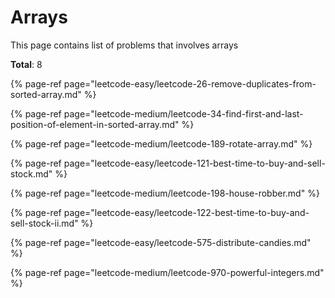 # Arrays

This page contains list of problems that involves arrays

**Total**: 8

{% page-ref page="leetcode-easy/leetcode-26-remove-duplicates-from-sorted-array.md" %}

{% page-ref page="leetcode-medium/leetcode-34-find-first-and-last-position-of-element-in-sorted-array.md" %}

{% page-ref page="leetcode-medium/leetcode-189-rotate-array.md" %}

{% page-ref page="leetcode-easy/leetcode-121-best-time-to-buy-and-sell-stock.md" %}

{% page-ref page="leetcode-medium/leetcode-198-house-robber.md" %}

{% page-ref page="leetcode-easy/leetcode-122-best-time-to-buy-and-sell-stock-ii.md" %}

{% page-ref page="leetcode-easy/leetcode-575-distribute-candies.md" %}

{% page-ref page="leetcode-medium/leetcode-970-powerful-integers.md" %}



